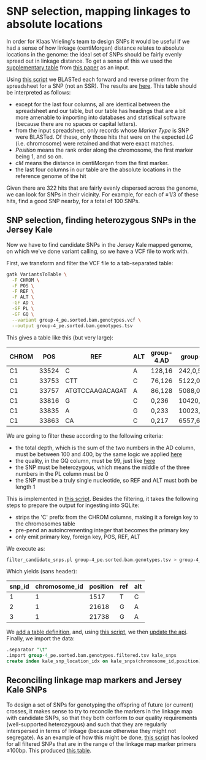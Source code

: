 SNP selection, mapping linkages to absolute locations
=====================================================

In order for Klaas Vrieling's team to design SNPs it would be useful if we had a sense
of how linkage (centiMorgan) distance relates to absolute locations in the genome:
the ideal set of SNPs should be fairly evenly spread out in linkage distance. To get
a sense of this we used the [supplementary table](12864_2012_4560_MOESM1_ESM.xls) from
[this paper](https://doi.org/10.1186/1471-2164-13-523) as an input.

Using [this script](../../script/blast_gene_map.pl) we BLASTed each forward and reverse
primer from the spreadsheet for a SNP (not an SSR). The results are [here](linkages_to_abs.tsv).
This table should be interpreted as follows:

- except for the last four columns, all are identical between the spreadsheet and our table,
  but our table has headings that are a bit more amenable to importing into databases and
  statistical software (because there are no spaces or capital letters).
- from the input spreadsheet, only records whose *Marker Type* is SNP were BLASTed. Of these,
  only those hits that were on the expected *LG* (i.e. chromosome) were retained and that were
  exact matches.
- *Position* means the rank order along the chromosome, the first marker being 1, and so on.
- *cM* means the distance in centiMorgan from the first marker.
- the last four columns in our table are the absolute locations in the reference genome of
  the hit

Given there are 322 hits that are fairly evenly dispersed across the genome, we can look for
SNPs in their vicinity. For example, for each of ±1/3 of these hits, find a good SNP nearby,
for a total of 100 SNPs.

SNP selection, finding heterozygous SNPs in the Jersey Kale
-----------------------------------------------------------

Now we have to find candidate SNPs in the Jersey Kale mapped genome, on which we've done
variant calling, so we have a VCF file to work with.

First, we transform and filter the VCF file to a tab-separated table:

```bash
gatk VariantsToTable \
  -F CHROM \
  -F POS \
  -F REF \
  -F ALT \
  -GF AD \
  -GF PL \
  -GF GQ \
  --variant group-4_pe.sorted.bam.genotypes.vcf \
  --output group-4_pe.sorted.bam.genotypes.tsv 
```

This gives a table like this (but very large):

| CHROM | POS   | REF             | ALT | group-4.AD | group-4.PL  | group-4.GQ |
|-------|-------|-----------------|-----|------------|-------------|------------|
| C1    | 33524 | C               | A   | 128,16     | 242,0,5162  | 99         |
| C1    | 33753 | CTT             | C   | 76,126     | 5122,0,2797 | 99         |
| C1    | 33757 | ATGTCCAAGACAGAT | A   | 86,128     | 5088,0,3255 | 99         |
| C1    | 33816 | G               | C   | 0,236      | 10420,710,0 | 99         |
| C1    | 33835 | A               | G   | 0,233      | 10023,699,0 | 99         |
| C1    | 33863 | CA              | C   | 0,217      | 6557,652,0  | 99         |

We are going to filter these according to the following criteria:

- the total depth, which is the sum of the two numbers in the AD column, must be between
  100 and 400, by the same logic we applied [here](https://github.com/naturalis/brassica-snps/blob/master/script/QTLseqr.R#L56-L57)
- the quality, in the GQ column, must be 99, just like [here](https://github.com/naturalis/brassica-snps/blob/master/script/QTLseqr.R#L59)
- the SNP must be heterozygous, which means the middle of the three numbers in the PL
  column must be 0
- the SNP must be a truly single nucleotide, so REF and ALT must both be length 1

This is implemented in [this script](../../script/filter_candidate_snps.pl). Besides the filtering,
it takes the following steps to prepare the output for ingesting into SQLite:

- strips the 'C' prefix from the CHROM columns, making it a foreign key to the chromosomes table
- pre-pend an autoincrementing integer that becomes the primary key
- only emit primary key, foreign key, POS, REF, ALT

We execute as:

```bash
filter_candidate_snps.pl group-4_pe.sorted.bam.genotypes.tsv > group-4_pe.sorted.bam.genotypes.filtered.tsv
```

Which yields (sans header):

| snp_id | chromosome_id | position | ref | alt |
|--------|---------------|----------|-----|-----|
| 1      | 1             | 1517     | T   | C   |
| 2      | 1             | 21618    | G   | A   |
| 3      | 1             | 21738    | G   | A   |

We [add a table definition](https://github.com/naturalis/brassica-snps/commit/cdf480c8ff40e0b188058f63cc8000bf6b09e2e2),
and, using [this script](../../sql/make_dbix_api.sh), we then
[update the api](https://github.com/naturalis/brassica-snps/commit/46578876f1e4f8914cbcc2ac0f1b14bdd094bbad).
Finally, we import the data:

```sql
.separator "\t"
.import group-4_pe.sorted.bam.genotypes.filtered.tsv kale_snps
create index kale_snp_location_idx on kale_snps(chromosome_id,position);
```

Reconciling linkage map markers and Jersey Kale SNPs
----------------------------------------------------

To design a set of SNPs for genotyping the offspring of future (or current) crosses, it makes sense to try
to reconcile the markers in the linkage map with candidate SNPs, so that they both conform to our quality
requirements (well-supported heterozygous) and such that they are regularly interspersed in terms of 
linkage (because otherwise they might not segregate). As an example of how this might be done, 
[this script](../../script/reconcile_linkage_kale_snps.pl) has looked for all filtered SNPs that are in the
range of the linkage map marker primers ±100bp. This produced 
[this table](kale_snps_near_markers.tsv).
